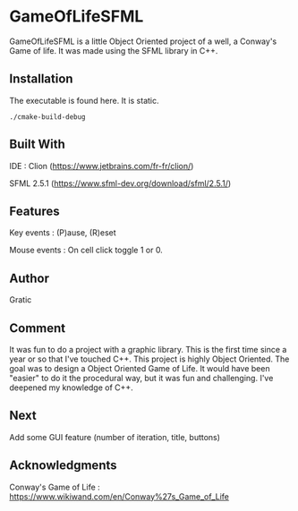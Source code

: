 # GameOfLifeSFML
 
GameOfLifeSFML is a little Object Oriented project of a well, a Conway's Game of life. It was made using the SFML library in C++.

## Installation

The executable is found here. It is static.
```
./cmake-build-debug
```

## Built With

IDE : Clion (https://www.jetbrains.com/fr-fr/clion/)

SFML 2.5.1 (https://www.sfml-dev.org/download/sfml/2.5.1/)

## Features

Key events : (P)ause, (R)eset

Mouse events : On cell click toggle 1 or 0.

## Author

Gratic

## Comment

It was fun to do a project with a graphic library. This is the first time since a year or so that I've touched C++. This project is highly Object Oriented. The goal was to design a Object Oriented Game of Life. It would have been "easier" to do it the procedural way, but it was fun and challenging. I've deepened my knowledge of C++.

## Next

Add some GUI feature (number of iteration, title, buttons)

## Acknowledgments

Conway's Game of Life : https://www.wikiwand.com/en/Conway%27s_Game_of_Life
